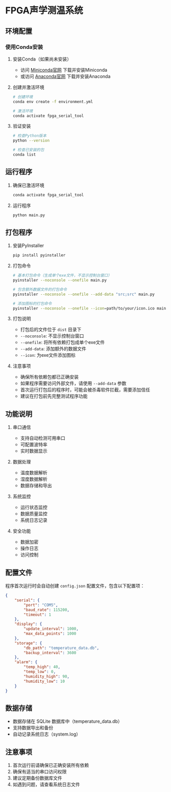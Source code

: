 # FPGA声学测温系统

## 环境配置

### 使用Conda安装

1. 安装Conda（如果尚未安装）
   - 访问 [Miniconda官网](https://docs.conda.io/en/latest/miniconda.html) 下载并安装Miniconda
   - 或访问 [Anaconda官网](https://www.anaconda.com/products/distribution) 下载并安装Anaconda

2. 创建并激活环境
   ```bash
   # 创建环境
   conda env create -f environment.yml

   # 激活环境
   conda activate fpga_serial_tool
   ```

3. 验证安装
   ```bash
   # 检查Python版本
   python --version

   # 检查已安装的包
   conda list
   ```

## 运行程序

1. 确保已激活环境
   ```bash
   conda activate fpga_serial_tool
   ```

2. 运行程序
   ```bash
   python main.py
   ```

## 打包程序

1. 安装PyInstaller
   ```bash
   pip install pyinstaller
   ```

2. 打包命令
   ```bash
   # 基本打包命令（生成单个exe文件，不显示控制台窗口）
   pyinstaller --noconsole --onefile main.py

   # 包含额外数据文件的打包命令
   pyinstaller --noconsole --onefile --add-data "src;src" main.py

   # 添加图标的打包命令
   pyinstaller --noconsole --onefile --icon=path/to/your/icon.ico main.py
   ```

3. 打包说明
   - 打包后的文件位于 `dist` 目录下
   - `--noconsole`: 不显示控制台窗口
   - `--onefile`: 将所有依赖打包成单个exe文件
   - `--add-data`: 添加额外的数据文件
   - `--icon`: 为exe文件添加图标

4. 注意事项
   - 确保所有依赖包都已正确安装
   - 如果程序需要访问外部文件，请使用 `--add-data` 参数
   - 首次运行打包后的程序时，可能会被杀毒软件拦截，需要添加信任
   - 建议在打包前先完整测试程序功能

## 功能说明

1. 串口通信
   - 支持自动检测可用串口
   - 可配置波特率
   - 实时数据显示

2. 数据处理
   - 温度数据解析
   - 湿度数据解析
   - 数据存储和导出

3. 系统监控
   - 运行状态监控
   - 数据质量监控
   - 系统日志记录

4. 安全功能
   - 数据加密
   - 操作日志
   - 访问控制

## 配置文件

程序首次运行时会自动创建 `config.json` 配置文件，包含以下配置项：

```json
{
    "serial": {
        "port": "COM5",
        "baud_rate": 115200,
        "timeout": 1
    },
    "display": {
        "update_interval": 1000,
        "max_data_points": 1000
    },
    "storage": {
        "db_path": "temperature_data.db",
        "backup_interval": 3600
    },
    "alarm": {
        "temp_high": 40,
        "temp_low": 0,
        "humidity_high": 90,
        "humidity_low": 10
    }
}
```

## 数据存储

- 数据存储在 SQLite 数据库中（temperature_data.db）
- 支持数据导出和备份
- 自动记录系统日志（system.log）

## 注意事项

1. 首次运行前请确保已正确安装所有依赖
2. 确保有适当的串口访问权限
3. 建议定期备份数据库文件
4. 如遇到问题，请查看系统日志文件 